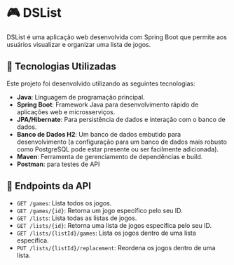 # 🎮 DSList

DSList é uma aplicação web desenvolvida com Spring Boot que permite aos usuários visualizar e organizar uma lista de jogos.


## 🚀 Tecnologias Utilizadas

Este projeto foi desenvolvido utilizando as seguintes tecnologias:

-   **Java**: Linguagem de programação principal.
-   **Spring Boot**: Framework Java para desenvolvimento rápido de aplicações web e microsserviços.
-   **JPA/Hibernate**: Para persistência de dados e interação com o banco de dados.
-   **Banco de Dados H2**: Um banco de dados embutido para desenvolvimento (a configuração para um banco de dados mais robusto como PostgreSQL pode estar presente ou ser facilmente adicionada).
-   **Maven**: Ferramenta de gerenciamento de dependências e build.
-   **Postman**: para testes de API
  
## 🔧 Endpoints da API

-   `GET /games`: Lista todos os jogos.
-   `GET /games/{id}`: Retorna um jogo específico pelo seu ID.
-   `GET /lists`: Lista todas as listas de jogos.
-   `GET /lists/{id}`: Retorna uma lista de jogos específica pelo seu ID.
-   `GET /lists/{listId}/games`: Lista os jogos dentro de uma lista específica.
-   `PUT /lists/{listId}/replacement`: Reordena os jogos dentro de uma lista.


